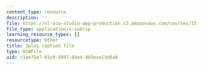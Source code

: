 ```yaml
---
content_type: resource
description: ''
file: https://ol-ocw-studio-app-production.s3.amazonaws.com/courses/15-s21-nuts-and-bolts-of-business-plans-january-iap-2014/c1ae75e701c0509784e49b5eaa13d8a8_Lau7bwQAWr4.vtt
file_type: application/x-subrip
learning_resource_types: []
resourcetype: Other
title: 3play caption file
type: OCWFile
uid: c1ae75e7-01c0-5097-84e4-9b5eaa13d8a8
---
```

